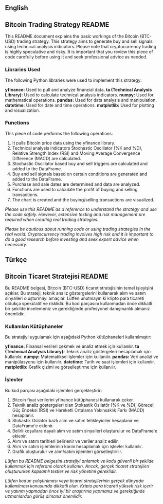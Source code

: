 ## English
## Bitcoin Trading Strategy README

This README document explains the basic workings of the Bitcoin (BTC-USD) trading strategy. This strategy aims to generate buy and sell signals using technical analysis indicators. Please note that cryptocurrency trading is highly speculative and risky. It is important that you review this piece of code carefully before using it and seek professional advice as needed.

### Libraries Used

The following Python libraries were used to implement this strategy:

**yfinance:** Used to pull and analyze financial data.
**ta (Technical Analysis Library):** Used to calculate technical analysis indicators.
**numpy:** Used for mathematical operations.
**pandas:** Used for data analysis and manipulation.
**datetime:** Used for date and time operations.
**matplotlib:** Used for plotting and visualization.


### Functions

This piece of code performs the following operations:

1. It pulls Bitcoin price data using the yfinance library.
2. Technical analysis indicators Stochastic Oscillator (%K and %D), Relative Strength Index (RSI) and Moving Average Convergence Difference (MACD) are calculated.
3. Stochastic Oscillator based buy and sell triggers are calculated and added to the DataFrame.
4. Buy and sell signals based on certain conditions are generated and added to the DataFrame.
5. Purchase and sale dates are determined and data are analyzed.
6. Functions are used to calculate the profit of buying and selling transactions.
7. The chart is created and the buying/selling transactions are visualized.

*Please use this README as a reference to understand the strategy and use the code safely. However, extensive testing and risk management are required when creating real trading strategies.*

*Please be cautious about running code or using trading strategies in the real world. Cryptocurrency trading involves high risk and it is important to do a good research before investing and seek expert advice when necessary.*

## Türkçe
## Bitcoin Ticaret Stratejisi README

Bu README belgesi, Bitcoin (BTC-USD) ticaret stratejisinin temel işleyişini açıklar. Bu strateji, teknik analiz göstergelerini kullanarak alım ve satım sinyalleri oluşturmayı amaçlar. Lütfen unutmayın ki kripto para ticareti oldukça spekülatif ve risklidir. Bu kod parçasını kullanmadan önce dikkatli bir şekilde incelemeniz ve gerektiğinde profesyonel danışmanlık almanız önemlidir.

### Kullanılan Kütüphaneler

Bu stratejiyi uygulamak için aşağıdaki Python kütüphaneleri kullanılmıştır:

**yfinance:** Finansal verileri çekmek ve analiz etmek için kullanılır.
**ta (Technical Analysis Library):** Teknik analiz göstergeleri hesaplamak için kullanılır.
**numpy:** Matematiksel işlemler için kullanılır.
**pandas:** Veri analizi ve manipülasyonu için kullanılır.
**datetime:** Tarih ve saat işlemleri için kullanılır.
**matplotlib:** Grafik çizimi ve görselleştirme için kullanılır.


### İşlevler

Bu kod parçası aşağıdaki işlemleri gerçekleştirir:

1. Bitcoin fiyat verilerini yfinance kütüphanesi kullanarak çeker.
2. Teknik analiz göstergeleri olan Stokastik Osilatör (%K ve %D), Göreceli Güç Endeksi (RSI) ve Hareketli Ortalama Yakınsaklık Farkı (MACD) hesaplanır.
3. Stokastik Osilatör bazlı alım ve satım tetikleyiciler hesaplanır ve DataFrame'e eklenir.
4. Belirli koşullara dayalı alım ve satım sinyalleri oluşturulur ve DataFrame'e eklenir.
5. Alım ve satım tarihleri belirlenir ve veriler analiz edilir.
6. Alım ve satım işlemlerinin karını hesaplamak için işlevler kullanılır.
7. Grafik oluşturulur ve alım/satım işlemleri görselleştirilir.

*Lütfen bu README belgesini stratejiyi anlamak ve kodu güvenli bir şekilde kullanmak için referans olarak kullanın. Ancak, gerçek ticaret stratejileri oluştururken kapsamlı testler ve risk yönetimi gereklidir.*

*Lütfen kodun çalıştırılması veya ticaret stratejilerinin gerçek dünyada kullanılması konusunda dikkatli olun. Kripto para ticareti yüksek risk içerir ve yatırım yapmadan önce iyi bir araştırma yapmanız ve gerektiğinde uzmanlardan görüş almanız önemlidir.*